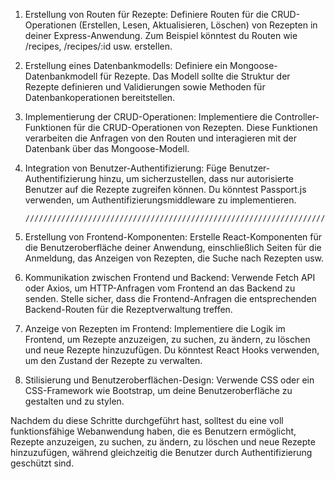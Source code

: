 1. Erstellung von Routen für Rezepte:
Definiere Routen für die CRUD-Operationen (Erstellen, Lesen, Aktualisieren, Löschen) von Rezepten in deiner Express-Anwendung. Zum Beispiel könntest du Routen wie /recipes, /recipes/:id usw. erstellen.

 2. Erstellung eines Datenbankmodells:
Definiere ein Mongoose-Datenbankmodell für Rezepte. Das Modell sollte die Struktur der Rezepte definieren und Validierungen sowie Methoden für Datenbankoperationen bereitstellen.

3. Implementierung der CRUD-Operationen:
Implementiere die Controller-Funktionen für die CRUD-Operationen von Rezepten. Diese Funktionen verarbeiten die Anfragen von den Routen und interagieren mit der Datenbank über das Mongoose-Modell.

4.  Integration von Benutzer-Authentifizierung:
Füge Benutzer-Authentifizierung hinzu, um sicherzustellen, dass nur autorisierte Benutzer auf die Rezepte zugreifen können. Du könntest Passport.js verwenden, um Authentifizierungsmiddleware zu implementieren.

        //////////////////////////////////////////////////////////////////////

 1. Erstellung von Frontend-Komponenten:
Erstelle React-Komponenten für die Benutzeroberfläche deiner Anwendung, einschließlich Seiten für die Anmeldung, das Anzeigen von Rezepten, die Suche nach Rezepten usw.

2.  Kommunikation zwischen Frontend und Backend:
Verwende Fetch API oder Axios, um HTTP-Anfragen vom Frontend an das Backend zu senden. Stelle sicher, dass die Frontend-Anfragen die entsprechenden Backend-Routen für die Rezeptverwaltung treffen.

3.  Anzeige von Rezepten im Frontend:
Implementiere die Logik im Frontend, um Rezepte anzuzeigen, zu suchen, zu ändern, zu löschen und neue Rezepte hinzuzufügen. Du könntest React Hooks verwenden, um den Zustand der Rezepte zu verwalten.

4.  Stilisierung und Benutzeroberflächen-Design:
Verwende CSS oder ein CSS-Framework wie Bootstrap, um deine Benutzeroberfläche zu gestalten und zu stylen.

Nachdem du diese Schritte durchgeführt hast, solltest du eine voll funktionsfähige Webanwendung haben, die es Benutzern ermöglicht, Rezepte anzuzeigen, zu suchen, zu ändern, zu löschen und neue Rezepte hinzuzufügen, während gleichzeitig die Benutzer durch Authentifizierung geschützt sind.